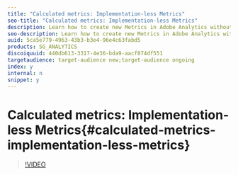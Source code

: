 ```yaml
---
title: "Calculated metrics: Implementation-less Metrics"
seo-title: "Calculated metrics: Implementation-less Metrics"
description: Learn how to create new Metrics in Adobe Analytics without changing your implementation.
seo-description: Learn how to create new Metrics in Adobe Analytics without changing your implementation.
uuid: 5ca5e779-4963-43b3-b3e4-96e4c63fabd5
products: SG_ANALYTICS
discoiquuid: 440db613-3317-4e36-bda9-aacf074df551
targetaudience: target-audience new;target-audience ongoing
index: y
internal: n
snippet: y
---
```


# Calculated metrics: Implementation-less Metrics{#calculated-metrics-implementation-less-metrics}

>[!VIDEO](https://video.tv.adobe.com/v/25407/?quality=12)

